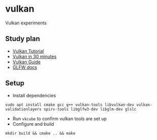 # vulkan

Vulkan experiments

## Study plan

- [Vulkan Tutorial](https://vulkan-tutorial.com/)
- [Vulkan in 30 minutes](https://renderdoc.org/vulkan-in-30-minutes.html)
- [Vulkan Guide](https://vkguide.dev/)
- [GLFW docs](https://www.glfw.org/docs/latest/index.html)

## Setup

- Install dependencies
```
sudo apt install cmake gcc g++ vulkan-tools libvulkan-dev vulkan-validationlayers spirv-tools libglfw3-dev libglm-dev glslc
```
- Run `vkcube` to confirm vulkan tools are set up
- Configure and build
```
mkdir build && cmake .. && make
```
